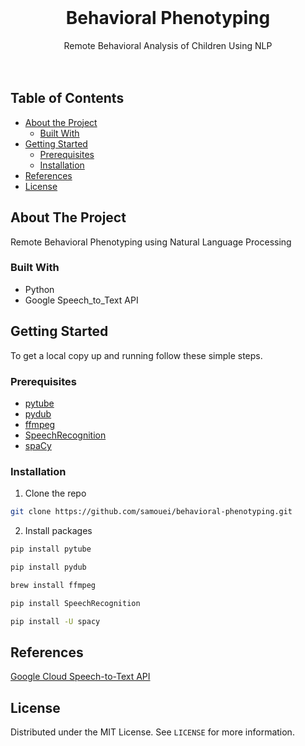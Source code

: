 
<!-- PROJECT LOGO -->
<br />
<p align="center">

  <h1 align="center">Behavioral Phenotyping</h1>

  <p align="center">
    Remote Behavioral Analysis of Children Using NLP
    <br />
    <br />
    <br />
  </p>
</p>



<!-- TABLE OF CONTENTS -->
## Table of Contents

* [About the Project](#about-the-project)
  * [Built With](#built-with)
* [Getting Started](#getting-started)
  * [Prerequisites](#prerequisites)
  * [Installation](#installation)
* [References](#references)
* [License](#license)




<!-- ABOUT THE PROJECT -->
## About The Project

Remote Behavioral Phenotyping using Natural Language Processing



### Built With

* Python
* Google Speech_to_Text API



<!-- GETTING STARTED -->
## Getting Started

To get a local copy up and running follow these simple steps.

### Prerequisites

* [pytube](https://pypi.org/project/pytube/)
* [pydub](https://pypi.org/project/pydub/)
* [ffmpeg](https://ffmpeg.org/)
* [SpeechRecognition](https://pypi.org/project/SpeechRecognition/)
* [spaCy](https://spacy.io/)



### Installation

1. Clone the repo
```sh
git clone https://github.com/samouei/behavioral-phenotyping.git
```
2. Install packages
```sh
pip install pytube
```
```sh
pip install pydub
```
```sh
brew install ffmpeg
```
```sh
pip install SpeechRecognition
```
```sh
pip install -U spacy
```


<!-- References -->
## References
[Google Cloud Speech-to-Text API](https://cloud.google.com/speech-to-text) 

<!-- LICENSE -->
## License

Distributed under the MIT License. See `LICENSE` for more information.


